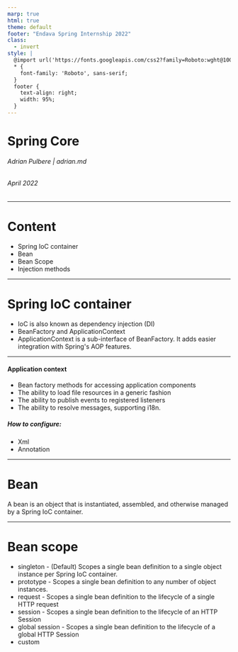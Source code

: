 ```yaml
---
marp: true
html: true
theme: default
footer: "Endava Spring Internship 2022"
class:
  - invert
style: |
  @import url('https://fonts.googleapis.com/css2?family=Roboto:wght@100&display=swap');
  * {
    font-family: 'Roboto', sans-serif;
  }
  footer {
    text-align: right;
    width: 95%;
  }
---
```


# Spring Core
###### Adrian Pulbere | adrian.md
###### April 2022

---

# Content

* Spring IoC container
* Bean
* Bean Scope
* Injection methods

---

# Spring IoC container

* IoC is also known as dependency injection (DI)
* BeanFactory and ApplicationContext
* ApplicationContext is a sub-interface of BeanFactory. It adds easier integration with Spring's AOP features.

---

#### Application context
* Bean factory methods for accessing application components
* The ability to load file resources in a generic fashion
* The ability to publish events to registered listeners
* The ability to resolve messages, supporting i18n.

##### How to configure:
* Xml
* Annotation

---

# Bean

A bean is an object that is instantiated, assembled, and otherwise managed by a Spring IoC container.

---

# Bean scope

* singleton - (Default) Scopes a single bean definition to a single object instance per Spring IoC container.
* prototype - Scopes a single bean definition to any number of object instances.
* request - Scopes a single bean definition to the lifecycle of a single HTTP request
* session - Scopes a single bean definition to the lifecycle of an HTTP Session
* global session - Scopes a single bean definition to the lifecycle of a global HTTP Session
* custom